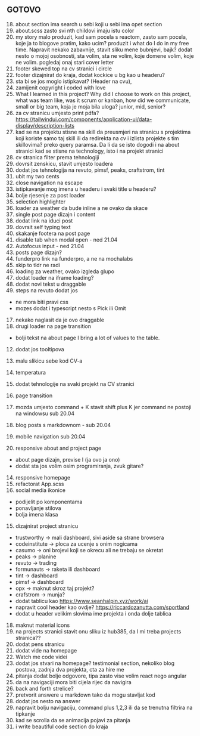 ## GOTOVO

18. about section ima search u sebi koji u sebi ima opet section
19. about.scss zasto svi nth childovi imaju istu color
20. my story malo produzit, kad sam pocela s reactom, zasto sam pocela, koje ja to blogove pratim, kako ucim? produzit i what do I do in my free time. Napravit nekako zabavnije, stavit sliku mene bubnjevi, bajk? dodat nesto o mojoj osobnosti, sta volim, sta ne volim, koje domene volim, koje ne volim. pogledaj onaj stari cover letter
21. footer skewed top na cv stranici i circle
22. footer dizajnirat do kraja, dodat kockice u bg kao u headeru?
23. sta bi se jos moglo istipkavat? (Header na cvu),
24. zamijenit copyright i coded with love
25. What I learned in this project? Why did I choose to work on this project, what was team like, was it scrum or kanban, how did we communicate, small or big team, koja je moja bila uloga? junior, mid, senior?
26. za cv stranicu umjesto print pdfa? https://tailwindui.com/components/application-ui/data-display/description-lists
27. kad se na projektu stisne na skill da preusmjeri na stranicu s projektima koji koriste samo taj skill ili da redirekta na cv i izlista projekte s tim skillovima? preko query paramsa. Da li da se isto dogodi i na about stranici kad se stisne na technology, isto i na projekt stranici
28. cv stranica filter prema tehnologiji
29. dovrsit zenskicu, stavit umjesto loadera
30. dodat jos tehnologija na revuto, pimsf, peaks, craftstrom, tint
31. ubit my two cents
32. close navigation na escape
33. istipkavanje mog imena u headeru i svaki title u headeru?
34. bolje rjesenje za post loader
35. selection highlighter
36. loader za weather da bude inline a ne ovako da skace
37. single post page dizajn i content
38. dodat link na iduci post
39. dovrsit self typing text
40. skakanje footera na post page
41. disable tab when modal open - ned 21.04
42. Autofocus input - ned 21.04
43. posts page dizajn?
44. funderpro link na funderpro, a ne na mochalabs
45. skip to tldr ne radi
46. loading za weather, ovako izgleda glupo
47. dodat loader na iframe loading?
48. dodat novi tekst u draggable
49. steps na revuto dodat jos

- ne mora biti pravi css
- mozes dodat i typescript nesto s Pick ili Omit

17. nekako naglasit da je ovo draggable
18. drugi loader na page transition

- bolji tekst na about page I bring a lot of values to the table.

12. dodat jos tooltipova

13. malu slikicu sebe kod CV-a
14. temperatura
15. dodat tehnologije na svaki projekt na CV stranici
16. page transition
17. mozda umjesto command + K stavit shift plus K jer command ne postoji na windowsu sub 20.04
18. blog posts s markdownom - sub 20.04
19. mobile navigation sub 20.04
20. responsive about and project page

- about page dizajn, previse I (ja ovo ja ono)
- dodat sta jos volim osim programiranja, zvuk gitare?

14. responsive homepage
15. refactorat App.scss
16. social media ikonice

- podijelit po komponentama
- ponavljanje stilova
- bolja imena klasa

15. dizajnirat project stranicu

- trustworthy -> mali dashboard, sivi aside sa strane browsera
- codeinstitute -> ploca za ucenje s onim nogicama
- casumo -> oni brojevi koji se okrecu ali ne trebaju se okretat
- peaks -> planine
- revuto -> trading
- formunauts -> raketa ili dashboard
- tint -> dashboard
- pimsf -> dashboard
- opx -> maknut skroz taj projekt?
- crafstrom -> munja?
- dodat tablicu kao https://www.seanhalpin.xyz/work/ai
- napravit cool header kao ovdje? https://riccardozanutta.com/sportland
- dodat u header velikim slovima ime projekta i onda dolje tablica

18. maknut material icons
19. na projects stranici stavit onu sliku iz hub385, da l mi treba projects stranica??
20. dodat pens stranicu
21. dodat vide na homepage
22. Watch me code videi
23. dodat jos stvari na homepage? testimonial section, nekoliko blog postova, zadnja dva projekta, cta za hire me
24. pitanja dodat bolje odgovore, tipa zasto vise volim react nego angular
25. da na navigaciji mora biti cijela rijec da navigira
26. back and forth strelice?
27. pretvorit answere u markdown tako da mogu stavljat kod
28. dodat jos nesto na answer
29. napravit bolju navigaciju, command plus 1,2,3 ili da se trenutna filtrira na tipkanje
30. kad se scrolla da se animacija pojavi za pitanja
31. i write beautiful code section do kraja
